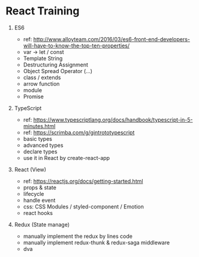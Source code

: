 # React Training

1. ES6
   - ref: http://www.alloyteam.com/2016/03/es6-front-end-developers-will-have-to-know-the-top-ten-properties/
   - var -> let / const
   - Template String
   - Destructuring Assignment
   - Object Spread Operator (...)
   - class / extends
   - arrow function
   - module
   - Promise

1. TypeScript
   - ref: https://www.typescriptlang.org/docs/handbook/typescript-in-5-minutes.html
   - ref: https://scrimba.com/g/gintrototypescript
   - basic types
   - advanced types
   - declare types
   - use it in React by create-react-app

1. React (View)
   - ref: https://reactjs.org/docs/getting-started.html
   - props & state
   - lifecycle
   - handle event
   - css: CSS Modules / styled-component / Emotion
   - react hooks

1. Redux (State manage)
   - manually implement the redux by lines code
   - manually implement redux-thunk & redux-saga middleware
   - dva
